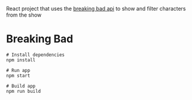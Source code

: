 React project that uses the [breaking bad api](https://breakingbadapi.com/documentation) to show and filter characters from the show

# Breaking Bad

```
# Install dependencies
npm install
```

```
# Run app
npm start
```

```
# Build app
npm run build
```

